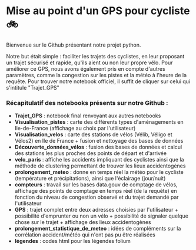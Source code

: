 # Mise au point d'un GPS pour cycliste  :bike:

Bienvenue sur le Github présentant notre projet python. 

Notre but était simple : faciliter les trajets des cyclistes, en leur proposant un trajet sécurisé et rapide, qu'ils aient ou non leur propre vélo. Pour améliorer ce GPS, nous avons également pris en compte d'autres paramètres, comme la congestion sur les pistes et la météo à l'heure de la requête. 
Pour trouver notre notebook officiel, il suffit de cliquer sur celui qui s'intitule "Trajet_GPS"



### Récapitulatif des notebooks présents sur notre Github : 

- __Trajet_GPS__ : notebook final renvoyant aux autres notebooks 
- __Visualisation_pistes__ : carte des différents types d'aménagements en Ile-de-France (affichage au choix par l'utilisateur) 
- __Visualisation_velos__ : carte des stations de vélos (Vélib, Véligo et Vélos2) en Ile de France + fusion et nettoyage des bases de données
- __Découverte_données_vélos__ : fusion des bases de données et calcul des stations les plus proches des points de départ et d'arrivée 
- __velo_paris__ : affiche les accidents impliquant des cyclistes ainsi que la méthode de clustering permettant de trouver les lieux accidentogènes 
- __prolongement_meteo__ : donne en temps réel la météo pour le cycliste (température et précipitations), ainsi que l'éclairage (jour/nuit)
- __compteurs__ : travail sur les bases data.gouv de comptage de vélos, affichage des points de comptage en temps réel (de la requête) en fonction du niveau de congestion observé et du trajet demandé par l'utilisateur 
- __GPS__ :  trajet complet entre deux adresses choisies par l'utilisateur + possibilité d'emprunter ou non un vélo + possibilité de signaler quelque chose sur le trajet + affichage des lieux accidentogènes
- __prolongement_statistique_de_meteo__ : idées de compléments sur la corrélation accident/météo qui n'ont pas pu être réalisées
- __légendes__ : codes html pour les légendes folium
